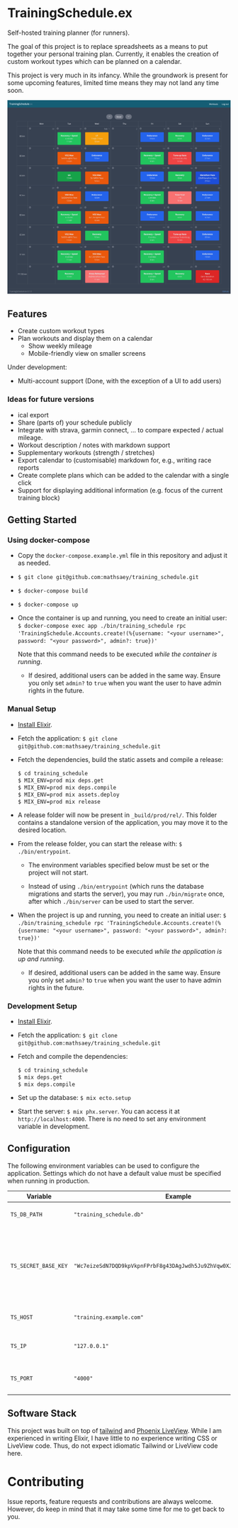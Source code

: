 # TrainingSchedule.ex

Self-hosted training planner (for runners).

The goal of this project is to replace spreadsheets as a means to put together
your personal training plan. Currently, it enables the creation of custom
workout types which can be planned on a calendar.

This project is very much in its infancy. While the groundwork is present for
some upcoming features, limited time means they may not land any time soon.

![Screenshot of the training planner](screenshot.png)

## Features

- Create custom workout types
- Plan workouts and display them on a calendar
  - Show weekly mileage
  - Mobile-friendly view on smaller screens

Under development:

- Multi-account support (Done, with the exception of a UI to add users)

### Ideas for future versions

- ical export
- Share (parts of) your schedule publicly
- Integrate with strava, garmin connect, … to compare expected / actual mileage.
- Workout description / notes with markdown support
- Supplementary workouts (strength / stretches)
- Export calendar to (customisable) markdown for, e.g., writing race reports
- Create complete plans which can be added to the calendar with a single click
- Support for displaying additional information (e.g. focus of the current training block)

## Getting Started

### Using docker-compose

- Copy the `docker-compose.example.yml` file in this repository and adjust it
  as needed.

- `$ git clone git@github.com:mathsaey/training_schedule.git`

- `$ docker-compose build`

- `$ docker-compose up`

- Once the container is up and running, you need to create an initial user:
  `$ docker-compose exec app ./bin/training_schedule rpc 'TrainingSchedule.Accounts.create!(%{username: "<your username>", password: "<your password>", admin?: true})'`

  Note that this command needs to be executed _while the container is running_.

  - If desired, additional users can be added in the same way. Ensure you only
    set `admin?` to `true` when you want the user to have admin rights in the
    future.

### Manual Setup

- [Install Elixir](https://elixir-lang.org/install.html).

- Fetch the application: `$ git clone git@github.com:mathsaey/training_schedule.git`

- Fetch the dependencies, build the static assets and compile a release:
  ```
  $ cd training_schedule
  $ MIX_ENV=prod mix deps.get
  $ MIX_ENV=prod mix deps.compile
  $ MIX_ENV=prod mix assets.deploy
  $ MIX_ENV=prod mix release
  ```

- A release folder will now be present in `_build/prod/rel/`. This folder
  contains a standalone version of the application, you may move it to the
  desired location.

- From the release folder, you can start the release with:
  `$ ./bin/entrypoint`.

  - The environment variables specified below must be set or the project will
    not start.

  - Instead of using `./bin/entrypoint` (which runs the database migrations and
    starts the server), you may run `./bin/migrate` once, after which
    `./bin/server` can be used to start the server.

- When the project is up and running, you need to create an initial user:
  `$ ./bin/training_schedule rpc 'TrainingSchedule.Accounts.create!(%{username: "<your username>", password: "<your password>", admin?: true})'`

  Note that this command needs to be executed _while the application is up and running_.

  - If desired, additional users can be added in the same way. Ensure you only
    set `admin?` to `true` when you want the user to have admin rights in the
    future.

### Development Setup

- [Install Elixir](https://elixir-lang.org/install.html).

- Fetch the application: `$ git clone git@github.com:mathsaey/training_schedule.git`

- Fetch and compile the dependencies:
  ```
  $ cd training_schedule
  $ mix deps.get
  $ mix deps.compile
  ```

- Set up the database: `$ mix ecto.setup`

- Start the server: `$ mix phx.server`. You can access it at
  `http://localhost:4000`. There is no need to set any environment variable in
  development.

## Configuration

The following environment variables can be used to configure the application.
Settings which do not have a default value must be specified when running in
production.

| Variable | Example | Default | Description |
| ----------- | ------- | ------- | ----------- |
| `TS_DB_PATH` | `"training_schedule.db"` | | The path to your database file. |
| `TS_SECRET_BASE_KEY` | `"Wc7eizeSdN7DQD9kpVkpnFPrbF8g43DAgJwdh5Ju9ZhVqw0XJjxta0JLh8xPDO9L"` | | A random value used for signing and encryption. Generate this using `mix phx.gen.secret` or . `opensssl rand -base64 48` |
| `TS_HOST` | `"training.example.com"` | | The url at which the site will be served. |
| `TS_IP` | `"127.0.0.1"` | `"0.0.0.0"` | The ip to which the webserver will bind. |
| `TS_PORT` | `"4000"` | `"4000"` | The port to which the webserver will listen. |

## Software Stack

This project was built on top of [tailwind](https://tailwindcss.com/) and
[Phoenix LiveView](https://www.phoenixframework.org/). While I am experienced
in writing Elixir, I have little to no experience writing CSS or LiveView code.
Thus, do not expect idiomatic Tailwind or LiveView code here.

# Contributing

Issue reports, feature requests and contributions are always welcome. However,
do keep in mind that it may take some time for me to get back to you.
